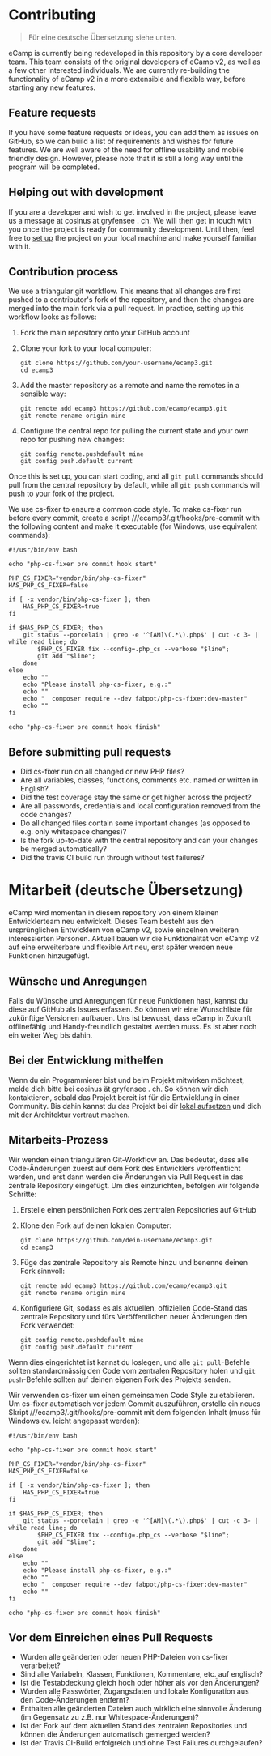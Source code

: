 # Contributing

> Für eine deutsche Übersetzung siehe unten.

eCamp is currently being redeveloped in this repository by a core developer team. This team consists of the original developers of eCamp v2, as well as a few other interested individuals. We are currently re-building the functionality of eCamp v2 in a more extensible and flexible way, before starting any new features.

## Feature requests
If you have some feature requests or ideas, you can add them as issues on GitHub, so we can build a list of requirements and wishes for future features. We are well aware of the need for offline usability and mobile friendly design. However, please note that it is still a long way until the program will be completed.

## Helping out with development
If you are a developer and wish to get involved in the project, please leave us a message at cosinus at gryfensee . ch. We will then get in touch with you once the project is ready for community development. Until then, feel free to [set up][1] the project on your local machine and make yourself familiar with it.

## Contribution process
We use a triangular git workflow. This means that all changes are first pushed to a contributor's fork of the repository, and then the changes are merged into the main fork via a pull request. In practice, setting up this workflow looks as follows:

1. Fork the main repository onto your GitHub account

2. Clone your fork to your local computer:

    ```
    git clone https://github.com/your-username/ecamp3.git
    cd ecamp3
    ```

3. Add the master repository as a remote and name the remotes in a sensible way:

    ```
    git remote add ecamp3 https://github.com/ecamp/ecamp3.git
    git remote rename origin mine
    ```

4. Configure the central repo for pulling the current state and your own repo for pushing new changes:

    ```
    git config remote.pushdefault mine
    git config push.default current
    ```

Once this is set up, you can start coding, and all `git pull` commands should pull from the central repository by default, while all `git push` commands will push to your fork of the project.

We use cs-fixer to ensure a common code style. To make cs-fixer run before every commit, create a script <your>/<local>/<repository>/ecamp3/.git/hooks/pre-commit with the following content and make it executable (for Windows, use equivalent commands):
```
#!/usr/bin/env bash

echo "php-cs-fixer pre commit hook start"

PHP_CS_FIXER="vendor/bin/php-cs-fixer"
HAS_PHP_CS_FIXER=false

if [ -x vendor/bin/php-cs-fixer ]; then
    HAS_PHP_CS_FIXER=true
fi

if $HAS_PHP_CS_FIXER; then
    git status --porcelain | grep -e '^[AM]\(.*\).php$' | cut -c 3- | while read line; do
        $PHP_CS_FIXER fix --config=.php_cs --verbose "$line";
        git add "$line";
    done
else
    echo ""
    echo "Please install php-cs-fixer, e.g.:"
    echo ""
    echo "  composer require --dev fabpot/php-cs-fixer:dev-master"
    echo ""
fi

echo "php-cs-fixer pre commit hook finish"
```

## Before submitting pull requests

* Did cs-fixer run on all changed or new PHP files?
* Are all variables, classes, functions, comments etc. named or written in English?
* Did the test coverage stay the same or get higher across the project?
* Are all passwords, credentials and local configuration removed from the code changes?
* Do all changed files contain some important changes (as opposed to e.g. only whitespace changes)?
* Is the fork up-to-date with the central repository and can your changes be merged automatically?
* Did the travis CI build run through without test failures?


# Mitarbeit (deutsche Übersetzung)

eCamp wird momentan in diesem repository von einem kleinen Entwicklerteam neu entwickelt. Dieses Team besteht aus den ursprünglichen Entwicklern von eCamp v2, sowie einzelnen weiteren interessierten Personen. Aktuell bauen wir die Funktionalität von eCamp v2 auf eine erweiterbare und flexible Art neu, erst später werden neue Funktionen hinzugefügt.

## Wünsche und Anregungen
Falls du Wünsche und Anregungen für neue Funktionen hast, kannst du diese auf GitHub als Issues erfassen. So können wir eine Wunschliste für zukünftige Versionen aufbauen. Uns ist bewusst, dass eCamp in Zukunft offlinefähig und Handy-freundlich gestaltet werden muss. Es ist aber noch ein weiter Weg bis dahin.

## Bei der Entwicklung mithelfen
Wenn du ein Programmierer bist und beim Projekt mitwirken möchtest, melde dich bitte bei cosinus ät gryfensee . ch. So können wir dich kontaktieren, sobald das Projekt bereit ist für die Entwicklung in einer Community. Bis dahin kannst du das Projekt bei dir [lokal aufsetzen][1] und dich mit der Architektur vertraut machen.

## Mitarbeits-Prozess
Wir wenden einen triangulären Git-Workflow an. Das bedeutet, dass alle Code-Änderungen zuerst auf dem Fork des Entwicklers veröffentlicht werden, und erst dann werden die Änderungen via Pull Request in das zentrale Repository eingefügt. Um dies einzurichten, befolgen wir folgende Schritte:

1. Erstelle einen persönlichen Fork des zentralen Repositories auf GitHub

2. Klone den Fork auf deinen lokalen Computer:

    ```
    git clone https://github.com/dein-username/ecamp3.git
    cd ecamp3
    ```

3. Füge das zentrale Repository als Remote hinzu und benenne deinen Fork sinnvoll:

    ```
    git remote add ecamp3 https://github.com/ecamp/ecamp3.git
    git remote rename origin mine
    ```

4. Konfiguriere Git, sodass es als aktuellen, offiziellen Code-Stand das zentrale Repository und fürs Veröffentlichen neuer Änderungen den Fork verwendet:

    ```
    git config remote.pushdefault mine
    git config push.default current
    ```

Wenn dies eingerichtet ist kannst du loslegen, und alle `git pull`-Befehle sollten standardmässig den Code vom zentralen Repository holen und `git push`-Befehle sollten auf deinen eigenen Fork des Projekts senden.

Wir verwenden cs-fixer um einen gemeinsamen Code Style zu etablieren. Um cs-fixer automatisch vor jedem Commit auszuführen, erstelle ein neues Skript <your>/<local>/<repository>/ecamp3/.git/hooks/pre-commit mit dem folgenden Inhalt (muss für Windows ev. leicht angepasst werden):
```
#!/usr/bin/env bash

echo "php-cs-fixer pre commit hook start"

PHP_CS_FIXER="vendor/bin/php-cs-fixer"
HAS_PHP_CS_FIXER=false

if [ -x vendor/bin/php-cs-fixer ]; then
    HAS_PHP_CS_FIXER=true
fi

if $HAS_PHP_CS_FIXER; then
    git status --porcelain | grep -e '^[AM]\(.*\).php$' | cut -c 3- | while read line; do
        $PHP_CS_FIXER fix --config=.php_cs --verbose "$line";
        git add "$line";
    done
else
    echo ""
    echo "Please install php-cs-fixer, e.g.:"
    echo ""
    echo "  composer require --dev fabpot/php-cs-fixer:dev-master"
    echo ""
fi

echo "php-cs-fixer pre commit hook finish"
```

## Vor dem Einreichen eines Pull Requests

* Wurden alle geänderten oder neuen PHP-Dateien von cs-fixer verarbeitet?
* Sind alle Variabeln, Klassen, Funktionen, Kommentare, etc. auf englisch?
* Ist die Testabdeckung gleich hoch oder höher als vor den Änderungen?
* Wurden alle Passwörter, Zugangsdaten und lokale Konfiguration aus den Code-Änderungen entfernt?
* Enthalten alle geänderten Dateien auch wirklich eine sinnvolle Änderung (im Gegensatz zu z.B. nur Whitespace-Änderungen)?
* Ist der Fork auf dem aktuellen Stand des zentralen Repositories und können die Änderungen automatisch gemerged werden?
* Ist der Travis CI-Build erfolgreich und ohne Test Failures durchgelaufen?

[1]: https://github.com/ecamp/ecamp3/wiki/2-installation
